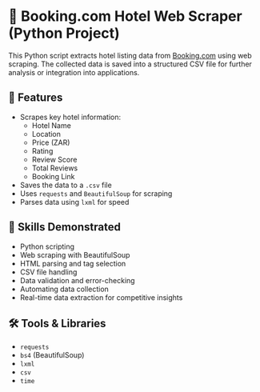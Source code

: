 
# 🏨 Booking.com Hotel Web Scraper (Python Project)

This Python script extracts hotel listing data from [Booking.com](https://www.booking.com) using web scraping. The collected data is saved into a structured CSV file for further analysis or integration into applications.

## 🚀 Features

- Scrapes key hotel information:
  - Hotel Name
  - Location
  - Price (ZAR)
  - Rating
  - Review Score
  - Total Reviews
  - Booking Link
- Saves the data to a `.csv` file
- Uses `requests` and `BeautifulSoup` for scraping
- Parses data using `lxml` for speed

## 🧠 Skills Demonstrated

- Python scripting
- Web scraping with BeautifulSoup
- HTML parsing and tag selection
- CSV file handling
- Data validation and error-checking
- Automating data collection
- Real-time data extraction for competitive insights

## 🛠️ Tools & Libraries

- `requests`
- `bs4` (BeautifulSoup)
- `lxml`
- `csv`
- `time`


